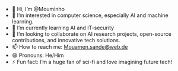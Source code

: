 - 👋 Hi, I’m @Mouminho
- 👀 I’m interested in computer science, especially AI and machine learning.
- 🌱 I’m currently learning AI and IT-security
- 💞️ I’m looking to collaborate on AI research projects, open-source contributions, and innovative tech solutions.
- 📫 How to reach me: Mouamen.sande@web.de
- 😄 Pronouns: He/Him
- ⚡ Fun fact: I’m a huge fan of sci-fi and love imagining future tech!
<!---
Mouminho/Mouminho is a ✨ special ✨ repository because its `README.md` (this file) appears on your GitHub profile.
You can click the Preview link to take a look at your changes.
--->
